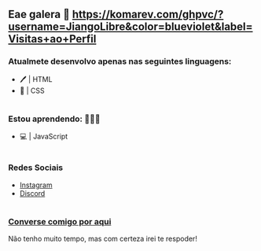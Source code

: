 ## Eae galera :wave:                                                                                                                                 https://komarev.com/ghpvc/?username=JiangoLibre&color=blueviolet&label=Visitas+ao+Perfil

### Atualmete desenvolvo apenas nas seguintes linguagens:
* 🖊️  | HTML
* :art: | CSS
#

### Estou aprendendo:  👨🏽‍💻 
* 💻 | JavaScript

#

### Redes Sociais

* [Instagram](https://www.instagram.com/joaoshie/)
* [Discord](https://discord.com/users/274373296131407883)
#

### [Converse comigo por aqui](https://wa.me/555180593271)

Não tenho muito tempo, mas com certeza irei te respoder!
#
